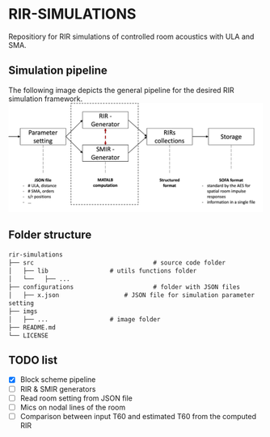 # RIR-SIMULATIONS
Repositiory for RIR simulations of controlled room acoustics with ULA and SMA.

## Simulation pipeline
The following image depicts the general pipeline for the desired RIR simulation framework.
![pipeline](imgs/pipeline.png "pipeline")


## Folder structure
```
rir-simulations
├── src                     			# source code folder
│   ├── lib           		# utils functions folder
│   └──   ├── ...
├── configurations   					# folder with JSON files
│   ├── x.json           		# JSON file for simulation parameter setting
├── imgs
│   ├── ...           		# image folder
├── README.md
└── LICENSE
```

## TODO list
- [x] Block scheme pipeline
- [ ] RIR & SMIR generators
- [ ] Read room setting from JSON file
- [ ] Mics on nodal lines of the room
- [ ] Comparison between input T60 and estimated T60 from the computed RIR
